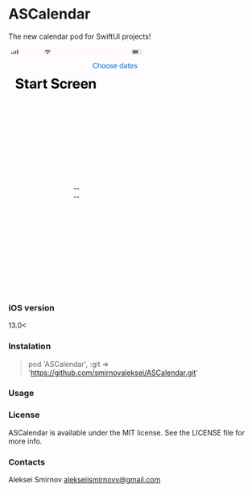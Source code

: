 # ASCalendar
The new calendar pod for SwiftUI projects!

![](https://github.com/smirnovaleksei/ASCalendar/blob/master/video-calendar.gif)
### iOS version 
13.0<

### Instalation
> pod 'ASCalendar', :git => 'https://github.com/smirnovaleksei/ASCalendar.git'
### Usage

### License
ASCalendar is available under the MIT license. See the LICENSE file for more info.

### Contacts

Aleksei Smirnov
alekseiismirnovv@gmail.com
